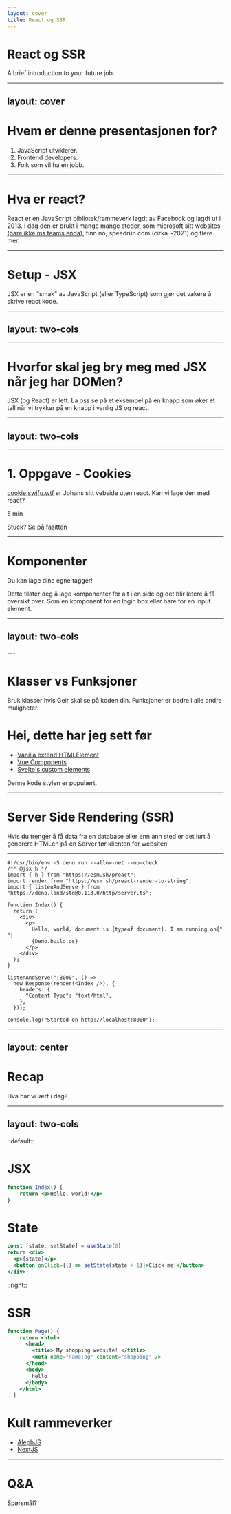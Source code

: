 ```yaml
---
layout: cover
title: React og SSR
---
```


# React og SSR

A brief introduction to your future job.

---
layout: cover
---

# Hvem er denne presentasjonen for?
1. JavaScript utviklerer.
2. Frontend developers.
3. Folk som vil ha en jobb.

---

# Hva er react?

React er en JavaScript bibliotek/rammeverk lagdt av Facebook og lagdt ut i 2013.
I dag den er brukt i mange mange steder, som microsoft sitt websites
[(bare ikke ms teams enda)](https://twitter.com/rishmsft/status/1408085784016539653),
finn.no, speedrun.com (cirka ~2021) og flere mer.

---

# Setup - JSX

JSX er en "smak" av JavaScript (eller TypeScript) som gjør det vakere å skrive
react kode.

<!--
Først trenger du en "kompilator" fra JSX til vanlig JavaScript. Jeg skrev min egen [liten skript](../compiler.ts) med [deno](https://deno.land) og [swc](https://deno.land/x/swc), men vanlig vis skal du se mange kompilatorer, som webpack, babel, eller TypeScript (som deno bruker hvis `--no-check` er **ikke** brukt, eller så bruker den swc som er en rust ting blah blah ikke viktig)

JSX sitt mål er å få dine visuele og logikk regler sammen i et fil. Den bruker XML (eller HTML) syntax i JavaScript for å gjøre det veldig lett å forstå.

Det er best forklært med en eksempel.
-->

---
layout: two-cols
---

<template v-slot:default>

- JSX

```jsx {all|4-10}
/** @jsx h */
import { h, render } from "https://esm.sh/preact";

function Index() {
  return (
    <p id="msg">
      Hello, world!
    </p>
  );
}

render(<Index />, document.getElementById("react"));
```

</template>
<template v-slot:right>

- Vanilla

```js {all|3-9}
import { h, render } from "https://esm.sh/preact";

function Index() {
  return (
    h("p", {
      id: "msg",
    }, "Hello, world!")
  );
}

render(h(Index, null), document.getElementById("react"));
```

</template>

---

# Hvorfor skal jeg bry meg med JSX når jeg har DOMen?

JSX (og React) er lett. La oss se på et eksempel på en knapp som øker et tall
når vi trykker på en knapp i vanlig JS og react.

---
layout: two-cols
---

<template v-slot:default>

- React

```jsx
/**
 * @jsx h
 * @jsxFrag Fragment
 */
import { Fragment, h, render } from "https://esm.sh/preact";
import { useState } from "https://esm.sh/preact/hooks";

function Index() {
  const [number, setNumber] = useState(0);
  return (
    <>
      <p>
        Hello, world!
        <br />
        {number}
      </p>
      <button onClick={() => setNumber(number + 1)}>
        Click me
      </button>
    </>
  );
}

render(<Index />, document.getElementById("react"));
```

</template>
<template v-slot:right>

- Vanlilla

```js
let number = 0;
const numberEl = document.createElement("p");
const buttonEl = document.createElement("button");
const targetEl = document.getElementById("vanilla");

numberEl.innerText = number;
buttonEl.onclick = () => numberEl.innerText = ++number;
buttonEl.innerText = "Press me!";
targetEl.innerHTML = `Hello, world`;

targetEl.appendChild(numberEl);
targetEl.appendChild(buttonEl);
```

</template>

<!--
Her fra skal eksempler bare øke i komplessitet, med bruk av react hooks, som `useEffect` som lar deg kjøre funksjoner når variabler endrer, ting som er mulig i vanilla JS, men da må du gjenoppfinne hjulet når det kommer om event handling.
-->

---

# 1. Oppgave - Cookies
[cookie.swifu.wtf](https://cookie.swifu.wtf/) er Johans sitt vebside uten react. Kan vi lage den med react?

5 min

Stuck? Se på [fasitten](https://git.aninternettroll.xyz/aninternettroll/react-webinar/src/branch/master/1_excercise_cookie/index.tsx) 

---

# Komponenter

Du kan lage dine egne tagger!

Dette tilater deg å lage komponenter for alt i en side og det blir letere å få
oversikt over. Som en komponent for en login box eller bare for en input
element.

---
layout: two-cols
---

<template v-slot:default>

```tsx {8-26|8}
/**
 * @jsx h
 * @jsxFrag Fragment
 */
import { Component, Fragment, h, render } from "https://esm.sh/preact";
import { useState } from "https://esm.sh/preact/hooks";

class Counter extends Component {
  constructor() {
    super();
    this.state = { number: 0 };
  }

  onClick() {
    this.setState({ number: this.state.number + 1 });
  }

  render() {
    return (
      <div>
        {number}
        <button onInput={this.onClick}>Click me!</button>
      </div>
    );
  }
}
```

</template>

<template v-slot:right>

```tsx {1-7|1|1,11-14}
function Hello() {
  return (
    <h1>
      Hello, world!
    </h1>
  );
}

function Index() {
  return (
    <>
      <Hello />
      <Counter />
    </>
  );
}

render(<Index />, document.body);
```

</template>
---

# Klasser vs Funksjoner

Bruk klasser hvis Geir skal se på koden din. Funksjoner er bedre i alle andre
muligheter.

# Hei, dette har jeg sett før

- [Vanilla extend HTMLElement](https://developer.mozilla.org/en-US/docs/Web/Web_Components/Using_custom_elements)
- [Vue Components](https://vuejs.org/v2/guide/#Composing-with-Components)
- [Svelte's custom elements](https://svelte.dev/docs#Custom_element_API)

Denne kode stylen er populært.

---

# Server Side Rendering (SSR)

Hvis du trenger å få data fra en database eller enn ann sted er det lurt å generere HTMLen på en Server før klienten for websiten. 

---

```tsx {all|7-16,19}
#!/usr/bin/env -S deno run --allow-net --no-check
/** @jsx h */
import { h } from "https://esm.sh/preact";
import render from "https://esm.sh/preact-render-to-string";
import { listenAndServe } from "https://deno.land/std@0.113.0/http/server.ts";

function Index() {
  return (
    <div>
      <p>
        Hello, world, document is {typeof document}. I am running on{" "}
        {Deno.build.os}
      </p>
    </div>
  );
}

listenAndServe(":8000", () =>
  new Response(render(<Index />), {
    headers: {
      "Content-Type": "text/html",
    },
  }));

console.log("Started on http://localhost:8000");
```

---
layout: center
---

# Recap
Hva har vi lært i dag?

---
layout: two-cols
---

::default::

# JSX
```jsx
function Index() {
    return <p>Hello, world!</p>
}
```

# State
```jsx
const [state, setState] = useState(0)
return <div>
  <p>{state}</p>
  <button onClick={() => setState(state + 1)}>Click me!</button>
</div>;
```

::right::

# SSR 
```jsx
function Page() {
    return <html>
      <head>
        <title> My shopping website! </title>
        <meta name="name:og" content="shopping" />
      </head>
      <body>
        hello 
      </body>
    </html>
  }
```

# Kult rammeverker
* [AlephJS](https://alephjs.org)
* [NextJS](https://nextjs.org)

---

# Q&A 
Spørsmål?
